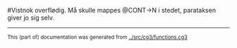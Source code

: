 






















































































































































































































































































































































































































































































































































































































































































































































































































































































































































































































































































































































































































































































































































































































































































































































































































































































































































































#Vistnok overflødig. Må skulle mappes @CONT->N i stedet, parataksen giver jo sig selv.



































































































































































































































































































































































































































































































































































































































































































































































































































































































































































































































































































* * *
<small>This (part of) documentation was generated from [../src/cg3/functions.cg3](http://github.com/giellalt/lang-kal/blob/main/../src/cg3/functions.cg3)</small>